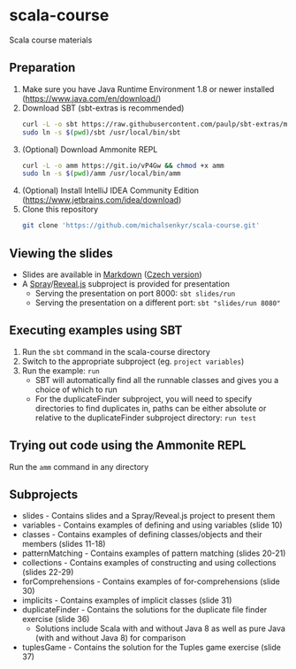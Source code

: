 # scala-course
Scala course materials

## Preparation
1. Make sure you have Java Runtime Environment 1.8 or newer installed (https://www.java.com/en/download/)
2. Download SBT (sbt-extras is recommended)
    ```bash
    curl -L -o sbt https://raw.githubusercontent.com/paulp/sbt-extras/master/sbt && chmod +x sbt
    sudo ln -s $(pwd)/sbt /usr/local/bin/sbt
    ```
3. (Optional) Download Ammonite REPL
    ```bash
    curl -L -o amm https://git.io/vP4Gw && chmod +x amm
    sudo ln -s $(pwd)/amm /usr/local/bin/amm
    ```
4. (Optional) Install IntelliJ IDEA Community Edition (https://www.jetbrains.com/idea/download)
5. Clone this repository
    ```bash
    git clone 'https://github.com/michalsenkyr/scala-course.git'
    ```

## Viewing the slides
* Slides are available in [Markdown](https://github.com/michalsenkyr/scala-course/tree/master/slides/slides.en.md) ([Czech version](https://github.com/michalsenkyr/scala-course/tree/master/slides/slides.cs.md))
* A [Spray](http://spray.io/)/[Reveal.js](http://lab.hakim.se/reveal-js/) subproject is provided for presentation
    * Serving the presentation on port 8000: `sbt slides/run`
    * Serving the presentation on a different port: `sbt "slides/run 8080"`

## Executing examples using SBT
1. Run the `sbt` command in the scala-course directory
2. Switch to the appropriate subproject (eg. `project variables`)
3. Run the example: `run`
    * SBT will automatically find all the runnable classes and gives you a choice of which to run
    * For the duplicateFinder subproject, you will need to specify directories to find duplicates in, paths can be either absolute or relative to the duplicateFinder subproject directory: `run test`

## Trying out code using the Ammonite REPL
Run the `amm` command in any directory

## Subprojects
* slides - Contains slides and a Spray/Reveal.js project to present them
* variables - Contains examples of defining and using variables (slide 10)
* classes - Contains examples of defining classes/objects and their members (slides 11-18)
* patternMatching - Contains examples of pattern matching (slides 20-21)
* collections - Contains examples of constructing and using collections (slides 22-29)
* forComprehensions - Contains examples of for-comprehensions (slide 30)
* implicits - Contains examples of implicit classes (slide 31)
* duplicateFinder - Contains the solutions for the duplicate file finder exercise (slide 36)
    * Solutions include Scala with and without Java 8 as well as pure Java (with and without Java 8) for comparison
* tuplesGame - Contains the solution for the Tuples game exercise (slide 37)